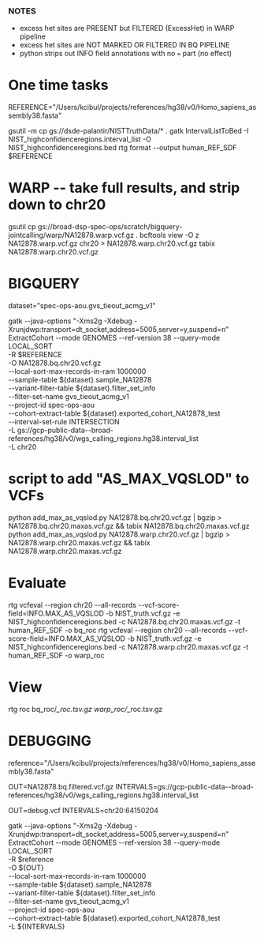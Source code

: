 ### NOTES
 - excess het sites are PRESENT but FILTERED (ExcessHet) in WARP pipeline
 - excess het sites are NOT MARKED OR FILTERED IN BQ PIPELINE
 - python strips out INFO field annotations with no `=` part (no effect)
 
# One time tasks
REFERENCE="/Users/kcibul/projects/references/hg38/v0/Homo_sapiens_assembly38.fasta"

gsutil -m cp gs://dsde-palantir/NISTTruthData/* .
gatk IntervalListToBed -I NIST_highconfidenceregions.interval_list -O NIST_highconfidenceregions.bed
rtg format --output human_REF_SDF $REFERENCE

# WARP -- take full results, and strip down to chr20
gsutil cp gs://broad-dsp-spec-ops/scratch/bigquery-jointcalling/warp/NA12878.warp.vcf.gz .
bcftools view -O z NA12878.warp.vcf.gz chr20 > NA12878.warp.chr20.vcf.gz
tabix NA12878.warp.chr20.vcf.gz

# BIGQUERY
dataset="spec-ops-aou.gvs_tieout_acmg_v1"

gatk --java-options "-Xms2g -Xdebug -Xrunjdwp:transport=dt_socket,address=5005,server=y,suspend=n" \
  ExtractCohort --mode GENOMES --ref-version 38 --query-mode LOCAL_SORT \
  -R $REFERENCE \
  -O NA12878.bq.chr20.vcf.gz \
  --local-sort-max-records-in-ram 1000000 \
  --sample-table ${dataset}.sample_NA12878  \
  --variant-filter-table ${dataset}.filter_set_info \
  --filter-set-name gvs_tieout_acmg_v1 \
  --project-id spec-ops-aou \
  --cohort-extract-table ${dataset}.exported_cohort_NA12878_test \
	--interval-set-rule INTERSECTION \
  -L gs://gcp-public-data--broad-references/hg38/v0/wgs_calling_regions.hg38.interval_list \
  -L chr20


# script to add "AS_MAX_VQSLOD" to VCFs
python add_max_as_vqslod.py NA12878.bq.chr20.vcf.gz | bgzip > NA12878.bq.chr20.maxas.vcf.gz && tabix NA12878.bq.chr20.maxas.vcf.gz
python add_max_as_vqslod.py NA12878.warp.chr20.vcf.gz | bgzip > NA12878.warp.chr20.maxas.vcf.gz && tabix NA12878.warp.chr20.maxas.vcf.gz

# Evaluate
rtg vcfeval --region chr20 --all-records --vcf-score-field=INFO.MAX_AS_VQSLOD -b NIST_truth.vcf.gz -e NIST_highconfidenceregions.bed -c NA12878.bq.chr20.maxas.vcf.gz -t human_REF_SDF -o bq_roc
rtg vcfeval --region chr20 --all-records --vcf-score-field=INFO.MAX_AS_VQSLOD -b NIST_truth.vcf.gz -e NIST_highconfidenceregions.bed -c NA12878.warp.chr20.maxas.vcf.gz -t human_REF_SDF -o warp_roc

# View
rtg roc bq_roc/*_roc.tsv.gz warp_roc/*_roc.tsv.gz

# DEBUGGING
reference="/Users/kcibul/projects/references/hg38/v0/Homo_sapiens_assembly38.fasta"

OUT=NA12878.bq.filtered.vcf.gz
INTERVALS=gs://gcp-public-data--broad-references/hg38/v0/wgs_calling_regions.hg38.interval_list

OUT=debug.vcf
INTERVALS=chr20:64150204

gatk --java-options "-Xms2g -Xdebug -Xrunjdwp:transport=dt_socket,address=5005,server=y,suspend=n" \
  ExtractCohort --mode GENOMES --ref-version 38 --query-mode LOCAL_SORT \
  -R $reference \
  -O ${OUT} \
  --local-sort-max-records-in-ram 1000000 \
  --sample-table ${dataset}.sample_NA12878  \
  --variant-filter-table ${dataset}.filter_set_info \
  --filter-set-name gvs_tieout_acmg_v1 \
  --project-id spec-ops-aou \
  --cohort-extract-table ${dataset}.exported_cohort_NA12878_test \
	-L ${INTERVALS}


